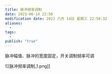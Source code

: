 ```yaml
---
title: 脉冲频率调制
date: 2023-06-14 22:50
modification date: 2023 六月 14日 星期三 22:50:32
aliases:
  - 
tags:
  - 
publish: "true"
---
```


脉冲幅值、脉冲的宽度固定，开关调制频率可调

![[脉冲频率调制_1.png]]
